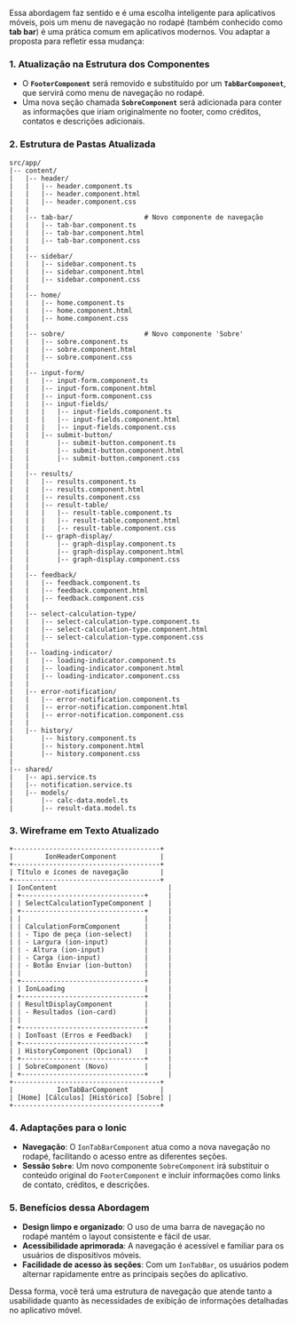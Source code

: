 Essa abordagem faz sentido e é uma escolha inteligente para aplicativos móveis, pois um menu de navegação no rodapé (também conhecido como **tab bar**) é uma prática comum em aplicativos modernos. Vou adaptar a proposta para refletir essa mudança:

### 1. **Atualização na Estrutura dos Componentes**
- O **`FooterComponent`** será removido e substituído por um **`TabBarComponent`**, que servirá como menu de navegação no rodapé.
- Uma nova seção chamada **`SobreComponent`** será adicionada para conter as informações que iriam originalmente no footer, como créditos, contatos e descrições adicionais.

### 2. **Estrutura de Pastas Atualizada**

```
src/app/
|-- content/
|   |-- header/
|   |   |-- header.component.ts
|   |   |-- header.component.html
|   |   |-- header.component.css
|   |
|   |-- tab-bar/                  # Novo componente de navegação
|   |   |-- tab-bar.component.ts
|   |   |-- tab-bar.component.html
|   |   |-- tab-bar.component.css
|   |
|   |-- sidebar/
|   |   |-- sidebar.component.ts
|   |   |-- sidebar.component.html
|   |   |-- sidebar.component.css
|   |
|   |-- home/
|   |   |-- home.component.ts
|   |   |-- home.component.html
|   |   |-- home.component.css
|   |
|   |-- sobre/                    # Novo componente 'Sobre'
|   |   |-- sobre.component.ts
|   |   |-- sobre.component.html
|   |   |-- sobre.component.css
|   |
|   |-- input-form/
|   |   |-- input-form.component.ts
|   |   |-- input-form.component.html
|   |   |-- input-form.component.css
|   |   |-- input-fields/
|   |   |   |-- input-fields.component.ts
|   |   |   |-- input-fields.component.html
|   |   |   |-- input-fields.component.css
|   |   |-- submit-button/
|   |       |-- submit-button.component.ts
|   |       |-- submit-button.component.html
|   |       |-- submit-button.component.css
|   |
|   |-- results/
|   |   |-- results.component.ts
|   |   |-- results.component.html
|   |   |-- results.component.css
|   |   |-- result-table/
|   |   |   |-- result-table.component.ts
|   |   |   |-- result-table.component.html
|   |   |   |-- result-table.component.css
|   |   |-- graph-display/
|   |       |-- graph-display.component.ts
|   |       |-- graph-display.component.html
|   |       |-- graph-display.component.css
|   |
|   |-- feedback/
|   |   |-- feedback.component.ts
|   |   |-- feedback.component.html
|   |   |-- feedback.component.css
|   |
|   |-- select-calculation-type/
|   |   |-- select-calculation-type.component.ts
|   |   |-- select-calculation-type.component.html
|   |   |-- select-calculation-type.component.css
|   |
|   |-- loading-indicator/
|   |   |-- loading-indicator.component.ts
|   |   |-- loading-indicator.component.html
|   |   |-- loading-indicator.component.css
|   |
|   |-- error-notification/
|   |   |-- error-notification.component.ts
|   |   |-- error-notification.component.html
|   |   |-- error-notification.component.css
|   |
|   |-- history/
|       |-- history.component.ts
|       |-- history.component.html
|       |-- history.component.css
|
|-- shared/
|   |-- api.service.ts
|   |-- notification.service.ts
|   |-- models/
|       |-- calc-data.model.ts
|       |-- result-data.model.ts
```

### 3. **Wireframe em Texto Atualizado**

```
+-------------------------------------+
|        IonHeaderComponent           |
+-------------------------------------+
| Título e ícones de navegação        |
+-------------------------------------+
| IonContent                            |
| +-------------------------------+     |
| | SelectCalculationTypeComponent |    |
| +-------------------------------+     |
| |                               |     |
| | CalculationFormComponent      |     |
| | - Tipo de peça (ion-select)   |     |
| | - Largura (ion-input)         |     |
| | - Altura (ion-input)          |     |
| | - Carga (ion-input)           |     |
| | - Botão Enviar (ion-button)   |     |
| |                               |     |
| +-------------------------------+     |
| | IonLoading                    |     |
| +-------------------------------+     |
| | ResultDisplayComponent        |     |
| | - Resultados (ion-card)       |     |
| |                               |     |
| +-------------------------------+     |
| | IonToast (Erros e Feedback)   |     |
| +-------------------------------+     |
| | HistoryComponent (Opcional)   |     |
| +-------------------------------+     |
| | SobreComponent (Novo)         |     |
| +-------------------------------+     |
+-------------------------------------+
|           IonTabBarComponent        |
| [Home] [Cálculos] [Histórico] [Sobre] |
+-------------------------------------+
```

### 4. **Adaptações para o Ionic**
- **Navegação**: O `IonTabBarComponent` atua como a nova navegação no rodapé, facilitando o acesso entre as diferentes seções.
- **Sessão `Sobre`**: Um novo componente `SobreComponent` irá substituir o conteúdo original do `FooterComponent` e incluir informações como links de contato, créditos, e descrições.

### 5. **Benefícios dessa Abordagem**
- **Design limpo e organizado**: O uso de uma barra de navegação no rodapé mantém o layout consistente e fácil de usar.
- **Acessibilidade aprimorada**: A navegação é acessível e familiar para os usuários de dispositivos móveis.
- **Facilidade de acesso às seções**: Com um `IonTabBar`, os usuários podem alternar rapidamente entre as principais seções do aplicativo.

Dessa forma, você terá uma estrutura de navegação que atende tanto a usabilidade quanto às necessidades de exibição de informações detalhadas no aplicativo móvel.